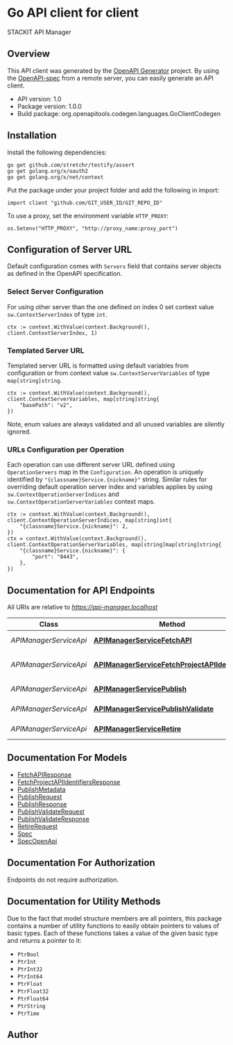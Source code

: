 # Go API client for client

STACKIT API Manager

## Overview
This API client was generated by the [OpenAPI Generator](https://openapi-generator.tech) project.  By using the [OpenAPI-spec](https://www.openapis.org/) from a remote server, you can easily generate an API client.

- API version: 1.0
- Package version: 1.0.0
- Build package: org.openapitools.codegen.languages.GoClientCodegen

## Installation

Install the following dependencies:

```shell
go get github.com/stretchr/testify/assert
go get golang.org/x/oauth2
go get golang.org/x/net/context
```

Put the package under your project folder and add the following in import:

```golang
import client "github.com/GIT_USER_ID/GIT_REPO_ID"
```

To use a proxy, set the environment variable `HTTP_PROXY`:

```golang
os.Setenv("HTTP_PROXY", "http://proxy_name:proxy_port")
```

## Configuration of Server URL

Default configuration comes with `Servers` field that contains server objects as defined in the OpenAPI specification.

### Select Server Configuration

For using other server than the one defined on index 0 set context value `sw.ContextServerIndex` of type `int`.

```golang
ctx := context.WithValue(context.Background(), client.ContextServerIndex, 1)
```

### Templated Server URL

Templated server URL is formatted using default variables from configuration or from context value `sw.ContextServerVariables` of type `map[string]string`.

```golang
ctx := context.WithValue(context.Background(), client.ContextServerVariables, map[string]string{
	"basePath": "v2",
})
```

Note, enum values are always validated and all unused variables are silently ignored.

### URLs Configuration per Operation

Each operation can use different server URL defined using `OperationServers` map in the `Configuration`.
An operation is uniquely identified by `"{classname}Service.{nickname}"` string.
Similar rules for overriding default operation server index and variables applies by using `sw.ContextOperationServerIndices` and `sw.ContextOperationServerVariables` context maps.

```
ctx := context.WithValue(context.Background(), client.ContextOperationServerIndices, map[string]int{
	"{classname}Service.{nickname}": 2,
})
ctx = context.WithValue(context.Background(), client.ContextOperationServerVariables, map[string]map[string]string{
	"{classname}Service.{nickname}": {
		"port": "8443",
	},
})
```

## Documentation for API Endpoints

All URIs are relative to *https://api-manager.localhost*

Class | Method | HTTP request | Description
------------ | ------------- | ------------- | -------------
*APIManagerServiceApi* | [**APIManagerServiceFetchAPI**](docs/APIManagerServiceApi.md#apimanagerservicefetchapi) | **Get** /v1/projects/{projectId}/api/{identifier} | Fetch API Endpoint
*APIManagerServiceApi* | [**APIManagerServiceFetchProjectAPIIdentifiers**](docs/APIManagerServiceApi.md#apimanagerservicefetchprojectapiidentifiers) | **Get** /v1/projects/{projectId} | Fetch Project APIIdentifiers Endpoint
*APIManagerServiceApi* | [**APIManagerServicePublish**](docs/APIManagerServiceApi.md#apimanagerservicepublish) | **Post** /v1/projects/{projectId}/api/{identifier} | Publish API Endpoint
*APIManagerServiceApi* | [**APIManagerServicePublishValidate**](docs/APIManagerServiceApi.md#apimanagerservicepublishvalidate) | **Post** /v1/projects/{projectId}/api/{identifier}/validate | Validate API Endpoint
*APIManagerServiceApi* | [**APIManagerServiceRetire**](docs/APIManagerServiceApi.md#apimanagerserviceretire) | **Delete** /v1/projects/{projectId}/api/{identifier} | Retire API Endpoint


## Documentation For Models

 - [FetchAPIResponse](docs/FetchAPIResponse.md)
 - [FetchProjectAPIIdentifiersResponse](docs/FetchProjectAPIIdentifiersResponse.md)
 - [PublishMetadata](docs/PublishMetadata.md)
 - [PublishRequest](docs/PublishRequest.md)
 - [PublishResponse](docs/PublishResponse.md)
 - [PublishValidateRequest](docs/PublishValidateRequest.md)
 - [PublishValidateResponse](docs/PublishValidateResponse.md)
 - [RetireRequest](docs/RetireRequest.md)
 - [Spec](docs/Spec.md)
 - [SpecOpenApi](docs/SpecOpenApi.md)


## Documentation For Authorization

 Endpoints do not require authorization.


## Documentation for Utility Methods

Due to the fact that model structure members are all pointers, this package contains
a number of utility functions to easily obtain pointers to values of basic types.
Each of these functions takes a value of the given basic type and returns a pointer to it:

* `PtrBool`
* `PtrInt`
* `PtrInt32`
* `PtrInt64`
* `PtrFloat`
* `PtrFloat32`
* `PtrFloat64`
* `PtrString`
* `PtrTime`

## Author



